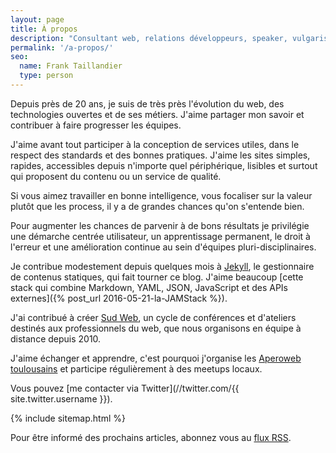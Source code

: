 ```yaml
---
layout: page
title: À propos
description: "Consultant web, relations développeurs, speaker, vulgarisation technique."
permalink: '/a-propos/'
seo:
  name: Frank Taillandier
  type: person
---
```


Depuis près de 20 ans, je suis de très près l'évolution du web, des technologies ouvertes et de ses métiers. J'aime partager mon savoir et contribuer à faire progresser les équipes.

J'aime avant tout participer à la conception de services utiles, dans le respect des standards et des bonnes pratiques. J'aime les sites simples, rapides, accessibles depuis n'importe quel périphérique, lisibles et surtout qui proposent du contenu ou un service de qualité.

Si vous aimez travailler en bonne intelligence, vous focaliser sur la valeur plutôt que les process, il y a de grandes chances qu'on s'entende bien.

Pour augmenter les chances de parvenir à de bons résultats je privilégie une démarche centrée utilisateur, un apprentissage permanent, le droit à l'erreur et une amélioration continue au sein d'équipes pluri-disciplinaires.

Je contribue modestement depuis quelques mois à [Jekyll](https://jekyllrb.com), le gestionnaire de contenus statiques, qui fait tourner ce blog. J'aime beaucoup [cette stack qui combine Markdown, YAML, JSON, JavaScript et des APIs externes]({% post_url 2016-05-21-la-JAMStack %}).

J'ai contribué à créer [Sud Web](https://sudweb.fr), un cycle de conférences et d'ateliers destinés aux professionnels du web, que nous organisons en équipe à distance depuis 2010.

J'aime échanger et apprendre, c'est pourquoi j'organise les [Aperoweb toulousains](http://toulouse.aperoweb.fr) et participe régulièrement à des meetups locaux.

Vous pouvez [me contacter via Twitter](//twitter.com/{{ site.twitter.username
}}).

{% include sitemap.html %}

<p>
  Pour être informé des prochains articles, abonnez vous au <a href="{{ "/feed.xml" | relative_url }}">flux RSS</a>.
</p>

<p class="copy"></p>
